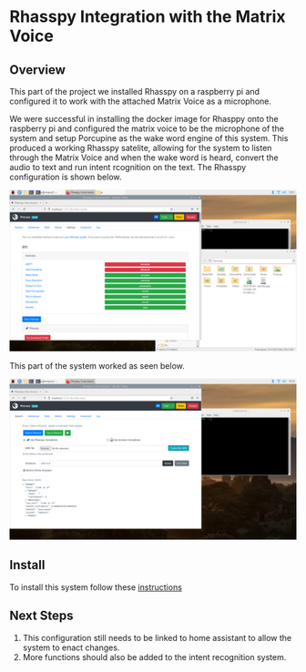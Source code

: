 # Rhasspy Integration with the Matrix Voice

## Overview
This part of the project we installed Rhasspy on a raspberry pi and configured it to work with the attached Matrix Voice as a microphone. 

We were successful in installing the docker image for Rhasppy onto the raspberry pi and configured the matrix voice to be the microphone of the system and setup Porcupine as the wake word engine of this system. This produced a working Rhasspy satelite, allowing for the system to listen through the Matrix Voice and when the wake word is heard, convert the audio to text and run intent rcognition on the text. The Rhasspy configuration is shown below.

![Configuration](pics/settings.png)

 This part of the system worked as seen below.

![Working!](pics/working_input_parse.png)

## Install
To install this system follow these [instructions](https://www.hackster.io/matrix-labs/rhasspy-voice-assistant-on-matrix-voice-and-matrix-creator-97f92e)

## Next Steps
1. This configuration still needs to be linked to home assistant to allow the system to enact changes.
1. More functions should also be added to the intent recognition system.
